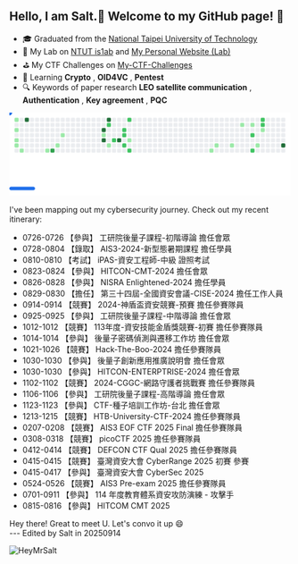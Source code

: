 ## Hello, I am Salt.🧂 Welcome to my GitHub page! 👋

- 🎓 Graduated from the [National Taipei University of Technology](https://www.ntut.edu.tw/)
- 🔬 My Lab on [NTUT is1ab](https://is1ab.com/) and [My Personal Website (Lab)](https://is1ab.com/#/Member/2023/Salt)
- ⛳ My CTF Challenges on [My-CTF-Challenges](https://github.com/HeyMrSalt/My-CTF-Challenges)
- 🌱 Learning **Crypto** , **OID4VC** , **Pentest**
- 🔍 Keywords of paper research **LEO satellite communication** , **Authentication** , **Key agreement** , **PQC**
<!--
- 💼 Working on [Turing Space](https://turingcerts.com)
-->

<!--
**HeyMrSalt/HeyMrSalt** is a ✨ _special_ ✨ repository because its `README.md` (this file) appears on your GitHub profile.

Here are some ideas to get you started:

- 🎓 NTUT is1ab [My-Lab-Personal-Website](https://is1ab.com/#/Member/2023/Salt)
- 💼 Working on ...
- 🌱 Learning **Crypto**
- ⛳ My CTF Challenges on : [/My-CTF-Challenges](https://) 
- 🚩 Some CTF writeups on : [https://](https://)
- 🔍 Research of paper : [/Paper reading](https://)
- 📫 How to reach me : **@gmail.com**

- 🔭 I’m currently working on ...
- 🌱 I’m currently learning ...
- 👯 I’m looking to collaborate on ...
- 🤔 I’m looking for help with ...
- 💬 Ask me about ...
- 📫 How to reach me: ...
- 😄 Pronouns: ...
- ⚡ Fun fact: ...
-->

<!--
![snake gif](https://raw.githubusercontent.com/HeyMrSalt/HeyMrSalt/output/github-contribution-grid-snake.svg)
-->

<picture>
  <source
    media="(prefers-color-scheme: dark)"
    srcset="https://raw.githubusercontent.com/HeyMrSalt/HeyMrSalt/output/breakout-dark.svg"
  />
  <source
    media="(prefers-color-scheme: light)"
    srcset="https://raw.githubusercontent.com/HeyMrSalt/HeyMrSalt/output/breakout-light.svg"
  />
  <img
    alt="GitHub Breakout"
    src="https://raw.githubusercontent.com/HeyMrSalt/HeyMrSalt/output/breakout-light.svg"
  />
</picture>

I've been mapping out my cybersecurity journey. Check out my recent itinerary:

- 0726-0726 【參與】 工研院後量子課程-初階導論 擔任會眾
- 0728-0804 【錄取】 AIS3-2024-新型態暑期課程 擔任學員
- 0810-0810 【考試】 iPAS-資安工程師-中級 證照考試
- 0823-0824 【參與】 HITCON-CMT-2024 擔任會眾
- 0826-0828 【參與】 NISRA Enlightened-2024 擔任學員
- 0829-0830 【擔任】 第三十四屆-全國資安會議-CISE-2024 擔任工作人員
- 0914-0914 【競賽】 2024-神盾盃資安競賽-預賽 擔任參賽隊員
- 0925-0925 【參與】 工研院後量子課程-中階導論 擔任會眾
- 1012-1012 【競賽】 113年度-資安技能金盾獎競賽-初賽 擔任參賽隊員
- 1014-1014 【參與】 後量子密碼偵測與遷移工作坊 擔任會眾
- 1021-1026 【競賽】 Hack-The-Boo-2024 擔任參賽隊員
- 1030-1030 【參與】 後量子創新應用推廣說明會 擔任會眾
- 1030-1030 【參與】 HITCON-ENTERPTRISE-2024 擔任會眾
- 1102-1102 【競賽】 2024-CGGC-網路守護者挑戰賽 擔任參賽隊員
- 1106-1106 【參與】 工研院後量子課程-高階導論 擔任會眾
- 1123-1123 【參與】 CTF-種子培訓工作坊-台北 擔任會眾
- 1213-1215 【競賽】 HTB-University-CTF-2024 擔任參賽隊員
- 0207-0208 【競賽】 AIS3 EOF CTF 2025 Final 擔任參賽隊員
- 0308-0318 【競賽】 picoCTF 2025 擔任參賽隊員
- 0412-0414 【競賽】 DEFCON CTF Qual 2025 擔任參賽隊員
- 0415-0415 【競賽】 臺灣資安大會 CyberRange 2025 初賽 參賽
- 0415-0417 【參與】 臺灣資安大會 CyberSec 2025
- 0524-0526 【競賽】 AIS3 Pre-exam 2025 擔任參賽隊員
- 0701-0911 【參與】 114 年度教育體系資安攻防演練 - 攻擊手
- 0815-0816 【參與】 HITCOM CMT 2025

Hey there! Great to meet U. Let's convo it up 😄\
--- Edited by Salt in 20250914         
<p align="left"> <img src="https://komarev.com/ghpvc/?username=HeyMrSalt&color=green&style=flat" alt="HeyMrSalt" /> </p>

